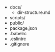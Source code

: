 - docs/
    - dir-structure.md
- scripts/
- public/
- package.json
- .babelrc
- .eslintrc
- .gitignore
